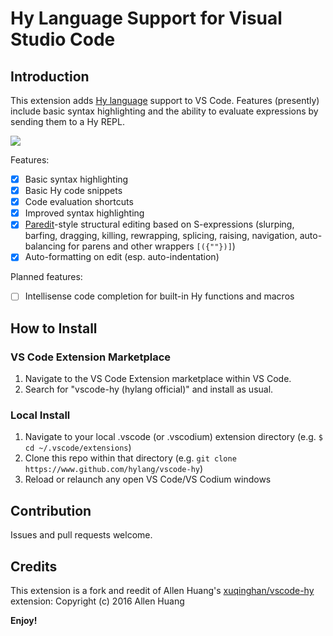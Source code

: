 # Hy Language Support for Visual Studio Code


## Introduction

This extension adds [Hy language](https://www.github.com/hylang/hy) support to VS Code. Features (presently) include basic syntax highlighting and the ability to evaluate expressions by sending them to a Hy REPL.

![](https://raw.githubusercontent.com/hylang/vscode-hy/master/images/syntax_hy.PNG)

Features:
- [x] Basic syntax highlighting
- [x] Basic Hy code snippets
- [x] Code evaluation shortcuts
- [x] Improved syntax highlighting
- [x] [Paredit](https://www.emacswiki.org/emacs/ParEdit)-style structural editing based on S-expressions (slurping, barfing, dragging, killing, rewrapping, splicing, raising, navigation, auto-balancing for parens and other wrappers `[({""})]`)
- [x] Auto-formatting on edit (esp. auto-indentation)

Planned features:
- [ ] Intellisense code completion for built-in Hy functions and macros

## How to Install

### VS Code Extension Marketplace

1. Navigate to the VS Code Extension marketplace within VS Code.
2. Search for "vscode-hy (hylang official)" and install as usual.

### Local Install

1. Navigate to your local .vscode (or .vscodium) extension directory (e.g. `$ cd ~/.vscode/extensions`)
2. Clone this repo within that directory (e.g. `git clone https://www.github.com/hylang/vscode-hy`)
3. Reload or relaunch any open VS Code/VS Codium windows

## Contribution

Issues and pull requests welcome.

## Credits

This extension is a fork and reedit of Allen Huang's [xuqinghan/vscode-hy](https://github.com/xuqinghan/vscode-hy) extension: Copyright (c) 2016 Allen Huang

**Enjoy!**
